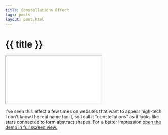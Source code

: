 ```yaml
---
title: Constellations Effect
tags: posts
layout: post.html
---
```

# {{ title }}

<iframe src="/demos/constellations/index.html"></iframe>

I've seen this effect a few times on websites that want to appear high-tech.
I don't know the real name for it, so I call it "constellations" as it looks
like stars connected to form abstract shapes. For a better impression
[open the demo in full screen view.](/demos/constellations/index.html)